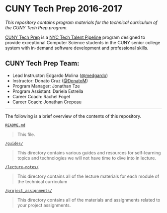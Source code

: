 # CUNY Tech Prep 2016-2017

_This repository contains program materials for the technical curriculum of the CUNY Tech Prep program._

[CUNY Tech Prep](http://cunytechprep.nyc/) is a [NYC Tech Talent Pipeline](http://www.techtalentpipeline.nyc/) program designed to provide exceptional Computer Science students in the CUNY senior college system with in-demand software development and professional skills.

## CUNY Tech Prep Team:

- Lead Instructor: Edgardo Molina ([@medgardo](https://github.com/medgardo))
- Instructor: Donato Cruz ([@DonatoM](https://github.com/DonatoM))
- Program Manager: Jonathan Tze
- Program Assistant: Dariela Estrella
- Career Coach: Rachel Fogel
- Career Coach: Jonathan Crepeau

---

The following is a brief overview of the contents of this repository.

[`README.md`](README.md)

> This file.

[`/guides/`](guides)

> This directory contains various guides and resources for self-learning topics and technologies we will not have time to dive into in lecture.
 
[`/lecture-notes/`](lecture-notes)

> This directory contains all of the lecture materials for each module of the technical curriculum

[`/project_assignments/`](project_assignments)

> This directory contains all of the materials and assignments related to your project assignments.

